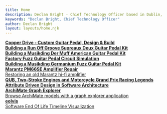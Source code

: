 ```yaml
---
title: Home
description: Declan Bright - Chief Technology Officer based in Dublin, Ireland.
keywords: "Declan Bright, Chief Technology Officer"
author: Declan Bright
layout: layouts/home.njk
---
```


<div class="card">
    <a href="/box/guitar-pedal-copper-drive-design-build">
        <div class="card-header">
            <div class="card-header-image" style="background-image:url('/content-electronics/images/guitar-pedal-copper-drive/guitar-pedal-complete.webp');background-size:100%;"></div>
        </div>
        <div class="card-body">
            <strong>Copper Drive - Custom Guitar Pedal, Design &amp; Build</strong>
        </div>
    </a>
</div>
<div class="card">
    <a href="/box/musikding-runoffgroove-supreaux-deux-guitar-pedal-kit">
        <div class="card-header">
            <div class="card-header-image" style="background-image:url('/content-electronics/images/musikding-runoffgroove-supreaux-deux/guitar-pedal-pcb-assembly-4.webp');background-size:110%;"></div>
        </div>
        <div class="card-body">
            <strong>Building a Run Off Groove Supreaux Deux Guitar Pedal Kit</strong>
        </div>
    </a>
</div>
<div class="card">
    <a href="/box/musikding-der-muff-guitar-pedal-kit">
        <div class="card-header">
            <div class="card-header-image" style="background-image:url('/content-electronics/images/musikding-der-muff-american/guitar-pedal-pcb-assembly-2.webp');background-size:100%;"></div>
        </div>
        <div class="card-body">
            <strong>Building a Musikding Der Muff American Guitar Pedal Kit</strong>
        </div>
    </a>
</div>
<div class="card">
    <a href="/electronics/guitar-pedal-factory-fuzz-circuit-simulation">
        <div class="card-header">
            <div class="card-header-image" style="background-image:url('/content-electronics/images/musikding-germanium-fuzz/fuzz-pedal-circuitjs-simulation.webp');"></div>
        </div>
        <div class="card-body">
            <strong>Factory Fuzz Guitar Pedal Circuit Simulation</strong>
        </div>
    </a>
</div>
<div class="card">
    <a href="/box/musikding-germanium-fuzz-guitar-pedal-kit">
        <div class="card-header">
            <div class="card-header-image" style="background-image:url('/content-electronics/images/musikding-germanium-fuzz/guitar-pedal-assembled.webp');background-size:114%;"></div>
        </div>
        <div class="card-body">
            <strong>Building a Musikding Germanium Fuzz Guitar Pedal Kit</strong>
        </div>
    </a>
</div>	
<div class="card">
    <a href="/box/marantz-pm66se-amplifier-repair">
        <div class="card-header">
            <div class="card-header-image" style="background-image:url('/content-electronics/images/marantz-pm66se/marantz-pm66se-reassembled.webp');background-size:114%;"></div>
        </div>
        <div class="card-body">
            <strong>Marantz PM66SE Amplifier Repair</strong>
            <br />Restoring an old Marantz hi-fi amplifier
        </div>
    </a>
</div>
<div class="card">
    <a href="/box/queens-university-belfast-two-stroke-engines-motorcycle-grand-prix-racing-legends-ray-mccullough-jeremy-mcwilliams">
        <div class="card-header">
            <div class="card-header-image" style="background-image:url('/content-box/images/RayMcCullough.jpg');"></div>
        </div>
        <div class="card-body">
            <strong>QUB, Two-Stroke Engines and Motorcycle Grand Prix Racing Legends</strong>
            <br />
        </div>
    </a>
</div>
<div class="card">
    <a href="software-architecture-attribute-driven-design">
        <div class="card-header">
            <div class="card-header-image" style="background-image:url('/content-software/images/attribute-driven-design-3.1.png');background-size: 70%;"></div>
        </div>
        <div class="card-body">
            <strong>Attribute Driven Design in Software Architecture</strong>
        </div>
    </a>
</div>
<div class="card">
    <a href="archimate-graph-explorer">
        <div class="card-header">
            <div class="card-header-image" style="background-image:url('/content-software/images/archimate-graph-explorer.webp');background-size:100%;"></div>
        </div>
        <div class="card-body">
            <strong>ArchiMate Graph Explorer</strong>
            <br />Browse ArchiMate models with a graph explorer application
        </div>
    </a>
</div>
<div class="card">
    <a href="eolvis">
        <div class="card-header">
            <div class="card-header-image" style="background-image:url('/content-software/images/eolvis-screenshot.webp');background-size:100%;"></div>
        </div>
        <div class="card-body">
            <strong>eolvis</strong>
            <br />Software End Of Life Timeline Visualization
        </div>
    </a>
</div>